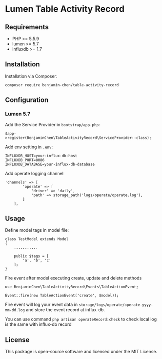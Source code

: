 # Lumen Table Activity Record

## Requirements

- PHP >= 5.5.9
- lumen >= 5.7
- influxdb >= 1.7

## Installation

Installation via Composer:
```
composer require benjamin-chen/table-activity-record
```

## Configuration

### Lumen 5.7

Add the Service Provider in ```bootstrap/app.php```:
```
$app->register(BenjaminChen\TableActivityRecord\ServiceProvider::class);
```

Add env setting in ```.env```:
```
INFLUXDB_HOST=your-influx-db-host
INFLUXDB_PORT=8086
INFLUXDB_DATABASE=your-influx-db-database
```

Add operate logging channel
```
'channels' => [
        'operate' => [
            'driver' => 'daily',
            'path' => storage_path('logs/operate/operate.log'),
        ]
    ],
```

## Usage

Define model tags in model file:
```
class TestModel extends Model
{
    ...........

    public $tags = [
        'a', 'b', 'c'
    ];
}
```

Fire event after model executing create, update and delete methods
```
use BenjaminChen\TableActivityRecord\Events\TableActionEvent;

Event::fire(new TableActionEvent('create', $model));
```

Fire event will log your event data in ```storage/logs/operate/operate-yyyy-mm-dd.log``` and store the event record at influx-db.

You can use command ```php artisan operateRecord:check``` to check local log is the same with influx-db record

## License

This package is open-source software and licensed under the MIT License.